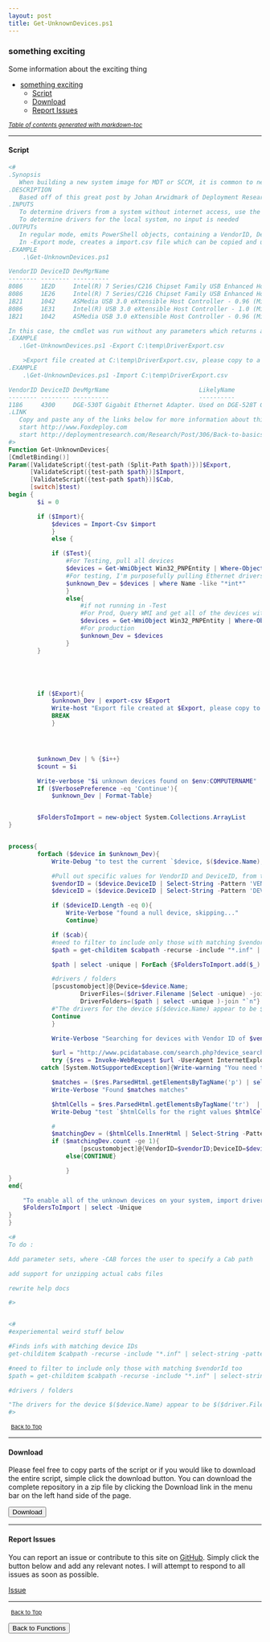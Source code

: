```yaml
---
layout: post
title: Get-UnknownDevices.ps1
---
```


### something exciting

Some information about the exciting thing

- [something exciting](#something-exciting)
  - [Script](#script)
  - [Download](#download)
  - [Report Issues](#report-issues)

<small><i><a href='http://ecotrust-canada.github.io/markdown-toc/'>Table of contents generated with markdown-toc</a></i></small>

---

#### Script

```powershell
<#
.Synopsis
   When building a new system image for MDT or SCCM, it is common to need to lay down a new OS image and troubleshoot missing drivers.  This tool simplifies detemining what device is really meant by 'Unknown Device' in the Device Manager
.DESCRIPTION
   Based off of this great post by Johan Arwidmark of Deployment Research, this cmdlet can be used on a new system to help locate the names and IDs of device drivers.  The Cmdlet can be used without parameters, which will return a listing of all the devices with missing drivers.  Or, it can be run on a machine without web acess, using -Export to export a file.  The file should then be copied to a machine with web access where the -Import param can be used to import this file
.INPUTS
   To determine drivers from a system without internet access, use the -Import switch to specify the path to an import.csv file
   To determine drivers for the local system, no input is needed
.OUTPUTs
   In regular mode, emits PowerShell objects, containing a VendorID, DeviceId, DevMgrName and LikelyName properties
   In -Export mode, creates a import.csv file which can be copied and uses on a remote machine to resolve drivers (as web access is needed)
.EXAMPLE
    .\Get-UnknownDevices.ps1

VendorID DeviceID DevMgrName                                                                LikelyName
-------- -------- ----------                                                                ----------
8086     1E2D     Intel(R) 7 Series/C216 Chipset Family USB Enhanced Host Controller - 1E2D Intel(R) 7 Series/C216 Chipset Family USB Enhanced Host Controll...
8086     1E26     Intel(R) 7 Series/C216 Chipset Family USB Enhanced Host Controller - 1E26 Intel(R) 7 Series/C216 Chipset Family USB Enhanced Host Controll...
1B21     1042     ASMedia USB 3.0 eXtensible Host Controller - 0.96 (Microsoft)             Asmedia ASM104x USB 3.0 Host Controller...
8086     1E31     Intel(R) USB 3.0 eXtensible Host Controller - 1.0 (Microsoft)
1B21     1042     ASMedia USB 3.0 eXtensible Host Controller - 0.96 (Microsoft)             Asmedia ASM104x USB 3.0 Host Controller...

In this case, the cmdlet was run without any parameters which returns a list of any missing drivers and the likely source file, according to the PCIDatabase
.EXAMPLE
   .\Get-UnknownDevices.ps1 -Export C:\temp\DriverExport.csv

    >Export file created at C:\temp\DriverExport.csv, please copy to a machine with web access, and rerun this tool, using the -Import flag
.EXAMPLE
    .\Get-UnknownDevices.ps1 -Import C:\temp\DriverExport.csv

VendorID DeviceID DevMgrName                         LikelyName
-------- -------- ----------                         ----------
1186     4300     DGE-530T Gigabit Ethernet Adapter. Used on DGE-528T Gigabit adapt...
.LINK
   Copy and paste any of the links below for more information about this cmdlet
   start http://www.Foxdeploy.com
   start http://deploymentresearch.com/Research/Post/306/Back-to-basics-Finding-Lenovo-drivers-and-certify-hardware-control-freak-style
#>
Function Get-UnknownDevices{
[CmdletBinding()]
Param([ValidateScript({test-path (Split-Path $path)})]$Export,
      [ValidateScript({test-path $path})]$Import,
      [ValidateScript({test-path $path})]$Cab,
      [switch]$test)
begin {
        $i = 0

        if ($Import){
            $devices = Import-Csv $import
            }
            else {

            if ($Test){
                #For Testing, pull all devices
                $devices = Get-WmiObject Win32_PNPEntity | Where-Object{$_.ConfigManagerErrorCode -eq 0} | Select Name, DeviceID
                #For testing, I'm purposefully pulling Ethernet drivers
                $unknown_Dev = $devices | where Name -like "*int*"
                }
                else{
                    #if not running in -Test
                    #For Prod, Query WMI and get all of the devices with missing drivers
                    $devices = Get-WmiObject Win32_PNPEntity | Where-Object{$_.ConfigManagerErrorCode -ne 0} | Select Name, DeviceID
                    #For production
                    $unknown_Dev = $devices
                }
        }





        if ($Export){
            $unknown_Dev | export-csv $Export
            Write-host "Export file created at $Export, please copy to a machine with web access, and rerun this tool, using the -Import flag"
            BREAK
            }




        $unknown_Dev | % {$i++}
        $count = $i

        Write-verbose "$i unknown devices found on $env:COMPUTERNAME"
        If ($VerbosePreference -eq 'Continue'){
            $unknown_Dev | Format-Table}


        $FoldersToImport = new-object System.Collections.ArrayList
}


process{
        forEach ($device in $unknown_Dev){
            Write-Debug "to test the current `$device, $($device.Name), stop here"

            #Pull out specific values for VendorID and DeviceID, from the objects in $Unknown_dev
            $vendorID = ($device.DeviceID | Select-String -Pattern 'VEN_....' | select -expand Matches | select -expand Value) -replace 'VEN_',''
            $deviceID = ($device.DeviceID | Select-String -Pattern 'DEV_....' | select -expand Matches | select -expand Value) -replace 'DEV_',''

            if ($deviceID.Length -eq 0){
                Write-Verbose "found a null device, skipping..."
                Continue}

            if ($cab){
            #need to filter to include only those with matching $vendorId too
            $path = get-childitem $cabpath -recurse -include "*.inf" | select-string -pattern "ControlFlags" | gci | select-string $deviceID -list| gci | select-string -pattern $VendorID -list | Tee-Object -Variable Driver |  % {split-path $_.Path -Parent }

            $path | select -unique | ForEach {$FoldersToImport.add($_) | out-null}

            #drivers / folders
            [pscustomobject]@{Device=$device.Name;
                    DriverFiles=($driver.Filename |Select -unique) -join ',';
                    DriverFolders=($path | select -unique )-join "`n"}
            #"The drivers for the device $($device.Name) appear to be $($driver.Filename -join ',') which are found in this dir: $path"
            Continue
            }

            Write-Verbose "Searching for devices with Vendor ID of $vendorID and Device ID of $deviceID "

            $url = "http://www.pcidatabase.com/search.php?device_search_str=$deviceID&device_search=Search"
            try {$res = Invoke-WebRequest $url -UserAgent InternetExplorer}
         catch [System.NotSupportedException]{Write-warning "You need to launch Internet Explorer once before running this";return}

            $matches = ($res.ParsedHtml.getElementsByTagName('p') | select -expand innerHtml).Split()[1]
            Write-Verbose "Found $matches matches"

            $htmlCells = $res.ParsedHtml.getElementsByTagName('tr')  | select -skip 4 -Property *html*
            Write-Debug "test `$htmlCells for the right values $htmlCells"

            #
            $matchingDev = ($htmlCells.InnerHtml | Select-String -Pattern $vendorID | select -expand Line).ToString().Split("`n")
            if ($matchingDev.count -ge 1){
                    [pscustomobject]@{VendorID=$vendorID;DeviceID=$deviceID;DevMgrName=$device.Name;LikelyName=$matchingDev[1] -replace '<TD>','' -replace '</TD>',''}}
                else{CONTINUE}

                }
}
end{

    "To enable all of the unknown devices on your system, import drivers from these paths"
    $FoldersToImport | select -Unique
}
}

<#
To do :

Add parameter sets, where -CAB forces the user to specify a Cab path

add support for unzipping actual cabs files

rewrite help docs

#>


<#
#experiemental weird stuff below

#Finds infs with matching device IDs
get-childitem $cabpath -recurse -include "*.inf" | select-string -pattern $deviceID -list| select Path

#need to filter to include only those with matching $vendorId too
$path = get-childitem $cabpath -recurse -include "*.inf" | select-string -pattern "ControlFlags" | gci | select-string $deviceID -list| gci | select-string -pattern $VendorID -list | Tee-Object -Variable Driver |  % {split-path $_.Path -Parent }

#drivers / folders

"The drivers for the device $($device.Name) appear to be $($driver.Filename -join ',') which are found in this dir: $path"
#>
```

<span style="font-size:11px;"><a href="#"><i class="fas fa-caret-up" aria-hidden="true" style="color: white; margin-right:5px;"></i>Back to Top</a></span>

---

#### Download

Please feel free to copy parts of the script or if you would like to download the entire script, simple click the download button. You can download the complete repository in a zip file by clicking the Download link in the menu bar on the left hand side of the page.

<button class="btn" type="submit" onclick="window.open('/PowerShell/functions/Get-UnknownDevices.ps1')">
    <i class="fa fa-cloud-download-alt">
    </i>
        Download
</button>

---

#### Report Issues

You can report an issue or contribute to this site on <a href="https://github.com/BanterBoy/scripts-blog/issues">GitHub</a>. Simply click the button below and add any relevant notes. I will attempt to respond to all issues as soon as possible.

<!-- Place this tag where you want the button to render. -->

<a class="github-button" href="https://github.com/BanterBoy/scripts-blog/issues/new?title=Get-UnknownDevices.ps1&body=There is a problem with this function. Please find details below." data-show-count="true" aria-label="Issue BanterBoy/scripts-blog on GitHub">Issue</a>

---

<span style="font-size:11px;"><a href="#"><i class="fas fa-caret-up" aria-hidden="true" style="color: white; margin-right:5px;"></i>Back to Top</a></span>

<a href="/menu/_pages/functions.html">
    <button class="btn">
        <i class='fas fa-reply'>
        </i>
            Back to Functions
    </button>
</a>

[1]: http://ecotrust-canada.github.io/markdown-toc
[2]: https://github.com/googlearchive/code-prettify
